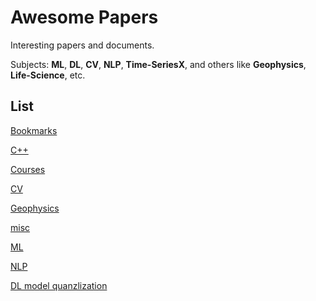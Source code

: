 # Awesome Papers

Interesting papers and documents.

Subjects: **ML**, **DL**, **CV**, **NLP**, **Time-SeriesX**, and others like **Geophysics**, **Life-Science**, etc.

## List

[Bookmarks](./bookmarks.md)

[C++](./cpp.md)

[Courses](./courses.md)

[CV](./cv.md)

[Geophysics](./geophysics.md)

[misc](./misc.md)

[ML](./ml.md)

[NLP](./nlp.md)

[DL model quanzlization](./quanzlization.md)
